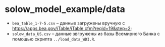 # solow_model_example/data

 * `bea_table_1-7-5.csv` – данные загружены вручную с <https://apps.bea.gov/iTable/iTable.cfm?reqid=19&step=2>;    
  * `solow_data_US.csv` – данные звгружены из базы Всемирного Банка с помощью скрипта `../load_data_WDI.R`.    
